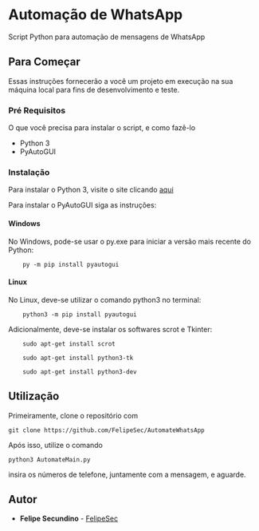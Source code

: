 # Automação de WhatsApp

Script Python para automação de mensagens de WhatsApp

## Para Começar
Essas instruções fornecerão a você um projeto em execução na sua máquina local para fins de desenvolvimento e teste.

### Pré Requisitos

O que você precisa para instalar o script, e como fazê-lo

- Python 3
- PyAutoGUI

### Instalação
Para instalar o Python 3, visite o site clicando [aqui](https://www.python.org/)

Para instalar o PyAutoGUI siga as instruções:


#### Windows

No Windows, pode-se usar o py.exe para iniciar a versão mais recente do Python:
```
    py -m pip install pyautogui
```

#### Linux
No Linux, deve-se utilizar o comando python3 no terminal:
```
    python3 -m pip install pyautogui
```
Adicionalmente, deve-se instalar os softwares scrot e Tkinter:
```
    sudo apt-get install scrot

    sudo apt-get install python3-tk

    sudo apt-get install python3-dev

```

## Utilização

Primeiramente, clone o repositório com 

```
git clone https://github.com/FelipeSec/AutomateWhatsApp
```

Após isso, utilize o comando 
```
python3 AutomateMain.py
```
insira os números de telefone, juntamente com a mensagem, e aguarde.

## Autor

* **Felipe Secundino** - [FelipeSec](https://github.com/FelipeSec)
